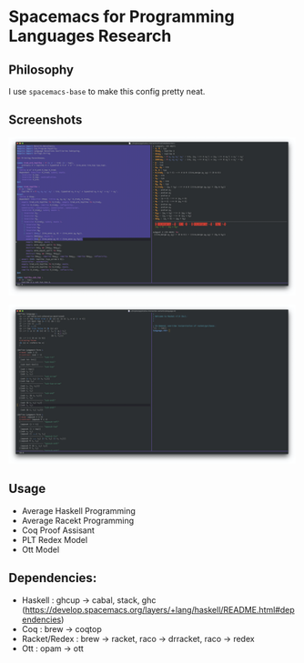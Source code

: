 # Spacemacs for Programming Languages Research

## Philosophy

I use `spacemacs-base` to make this config pretty neat.

## Screenshots

![Coq Proof Assistant](imgs/coq.png)

![PLT Redex](imgs/redex.png)

## Usage

- Average Haskell Programming
- Average Racekt Programming
- Coq Proof Assisant
- PLT Redex Model
- Ott Model

## Dependencies:

- Haskell : ghcup -> cabal, stack, ghc (https://develop.spacemacs.org/layers/+lang/haskell/README.html#dependencies)
- Coq : brew -> coqtop
- Racket/Redex : brew -> racket, raco -> drracket, raco -> redex
- Ott : opam -> ott
